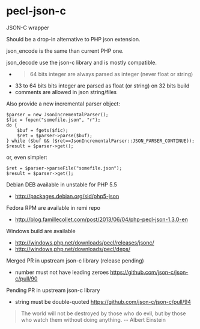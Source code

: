 pecl-json-c
===========

JSON-C wrapper

Should be a drop-in alternative to PHP json extension.

json_encode is the same than current PHP one.

json_decode use the json-c library and is mostly compatible.
- > 64 bits integer are always parsed as integer (never float or string)
- 33 to 64 bits bits integer are parsed as float (or string) on 32 bits build
- comments are allowed in json string/files

Also provide a new incremental parser object:

	$parser = new JsonIncrementalParser();
	$fic = fopen("somefile.json", "r");
	do {
		$buf = fgets($fic);
		$ret = $parser->parse($buf);
	} while ($buf && ($ret==JsonIncrementalParser::JSON_PARSER_CONTINUE));
	$result = $parser->get();

or, even simpler:

	$ret = $parser->parseFile("somefile.json");
	$result = $parser->get();

Debian DEB available in unstable for PHP 5.5
- http://packages.debian.org/sid/php5-json

Fedora RPM are available in remi repo
- http://blog.famillecollet.com/post/2013/06/04/php-pecl-json-1.3.0-en

Windows build are available
- http://windows.php.net/downloads/pecl/releases/jsonc/
- http://windows.php.net/downloads/pecl/deps/

Merged PR in upstream json-c library (release pending)
- number must not have leading zeroes
  https://github.com/json-c/json-c/pull/90

Pending PR in upstream json-c library
- string must be double-quoted
  https://github.com/json-c/json-c/pull/94

> The world will not be destroyed by those who do evil,
> but by those who watch them without doing anything.
> -- Albert Einstein
